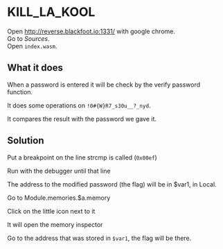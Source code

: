 # KILL_LA_KOOL

Open http://reverse.blackfoot.io:1331/ with google chrome.\
Go to *Sources*.\
Open ```index.wasm```.

## What it does

When a password is entered it will be check by the verify password function.

It does some operations on ```!0#{W}R7_s30u__?_nyd```.

It compares the result with the password we gave it.

## Solution

Put a breakpoint on the line strcmp is called (```0x00ef```)

Run with the debugger until that line

The address to the modified password (the flag) will be in $var1, in Local.

Go to Module.memories.$a.memory

Click on the little icon next to it

It will open the memory inspector

Go to the address that was stored in ```$var1```, the flag will be there.
